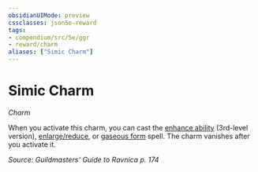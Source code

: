 ```yaml
---
obsidianUIMode: preview
cssclasses: json5e-reward
tags:
- compendium/src/5e/ggr
- reward/charm
aliases: ["Simic Charm"]
---
```

# Simic Charm
*Charm*  

When you activate this charm, you can cast the [enhance ability](/3-Mechanics/CLI/spells/enhance-ability.md) (3rd-level version), [enlarge/reduce](/3-Mechanics/CLI/spells/enlarge-reduce.md), or [gaseous form](/3-Mechanics/CLI/spells/gaseous-form.md) spell. The charm vanishes after you activate it.

*Source: Guildmasters' Guide to Ravnica p. 174*